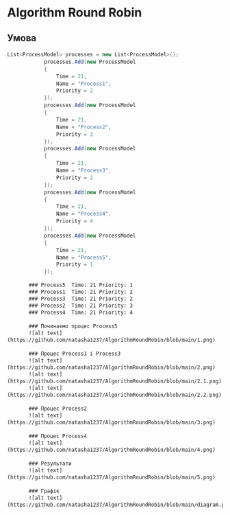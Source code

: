 # Algorithm Round Robin

## Умова 

```C#
List<ProcessModel> processes = new List<ProcessModel>();
            processes.Add(new ProcessModel
            {
                Time = 21,
                Name = "Process1",
                Priority = 2
            });
            processes.Add(new ProcessModel
            {
                Time = 21,
                Name = "Process2",
                Priority = 3
            });
            processes.Add(new ProcessModel
            {
                Time = 21,
                Name = "Process3",
                Priority = 2
            });
            processes.Add(new ProcessModel
            {
                Time = 21,
                Name = "Process4",
                Priority = 4
            });
            processes.Add(new ProcessModel
            {
                Time = 21,
                Name = "Process5",
                Priority = 1
            });
```
           ### Process5  Time: 21 Priority: 1
           ### Process1  Time: 21 Priority: 2
           ### Process3  Time: 21 Priority: 2
           ### Process2  Time: 21 Priority: 3
           ### Process4  Time: 21 Priority: 4
           
           ### Починаємо процес Process5 
           ![alt text](https://github.com/natasha1237/AlgorithmRoundRobin/blob/main/1.png)
           
           ### Процес Process1 і Process3
           ![alt text](https://github.com/natasha1237/AlgorithmRoundRobin/blob/main/2.png)
           ![alt text](https://github.com/natasha1237/AlgorithmRoundRobin/blob/main/2.1.png)
           ![alt text](https://github.com/natasha1237/AlgorithmRoundRobin/blob/main/2.2.png)
           
           ### Процес Process2
           ![alt text](https://github.com/natasha1237/AlgorithmRoundRobin/blob/main/3.png)
          
           ### Процес Process4
           ![alt text](https://github.com/natasha1237/AlgorithmRoundRobin/blob/main/4.png)
           
           ### Результати
           ![alt text](https://github.com/natasha1237/AlgorithmRoundRobin/blob/main/5.png)
           
           ### Графік
           ![alt text](https://github.com/natasha1237/AlgorithmRoundRobin/blob/main/diagram.png)
